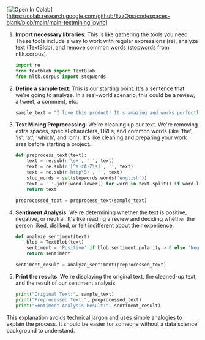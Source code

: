 [![Open In Colab](https://colab.research.google.com/assets/colab-badge.svg)](https://colab.research.google.com/github/EzzOps/codespaces-blank/blob/main/main-textmining.ipynb]

1. **Import necessary libraries**: This is like gathering the tools you need. These tools include a way to work with regular expressions (re), analyze text (TextBlob), and remove common words (stopwords from nltk.corpus).

    ```python
    import re
    from textblob import TextBlob
    from nltk.corpus import stopwords
    ```

2. **Define a sample text**: This is our starting point. It's a sentence that we're going to analyze. In a real-world scenario, this could be a review, a tweet, a comment, etc.

    ```python
    sample_text = "I love this product! It's amazing and works perfectly."
    ```

3. **Text Mining Preprocessing**: We're cleaning up our text. We're removing extra spaces, special characters, URLs, and common words (like 'the', 'is', 'at', 'which', and 'on'). It's like cleaning and preparing your work area before starting a project.

    ```python
    def preprocess_text(text):
        text = re.sub(r'\s+', ' ', text)
        text = re.sub(r'[^a-zA-Z\s]', '', text)
        text = re.sub(r'http\S+', '', text)
        stop_words = set(stopwords.words('english'))
        text = ' '.join(word.lower() for word in text.split() if word.lower() not in stop_words)
        return text

    preprocessed_text = preprocess_text(sample_text)
    ```

4. **Sentiment Analysis**: We're determining whether the text is positive, negative, or neutral. It's like reading a review and deciding whether the person liked, disliked, or felt indifferent about their experience.

    ```python
    def analyze_sentiment(text):
        blob = TextBlob(text)
        sentiment = 'Positive' if blob.sentiment.polarity > 0 else 'Negative' if blob.sentiment.polarity < 0 else 'Neutral'
        return sentiment

    sentiment_result = analyze_sentiment(preprocessed_text)
    ```

5. **Print the results**: We're displaying the original text, the cleaned-up text, and the result of our sentiment analysis.

    ```python
    print("Original Text:", sample_text)
    print("Preprocessed Text:", preprocessed_text)
    print("Sentiment Analysis Result:", sentiment_result)
    ```

This explanation avoids technical jargon and uses simple analogies to explain the process. It should be easier for someone without a data science background to understand.